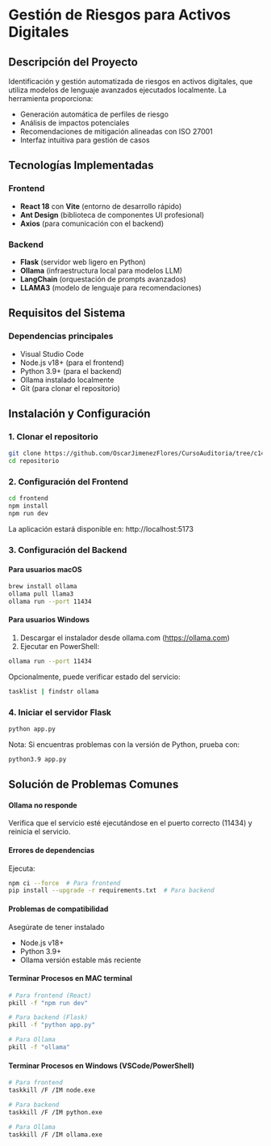 # Gestión de Riesgos para Activos Digitales

## Descripción del Proyecto
Identificación y gestión automatizada de riesgos en activos digitales, que utiliza modelos de lenguaje avanzados ejecutados localmente. La herramienta proporciona:

- Generación automática de perfiles de riesgo
- Análisis de impactos potenciales
- Recomendaciones de mitigación alineadas con ISO 27001
- Interfaz intuitiva para gestión de casos

## Tecnologías Implementadas

### Frontend
- **React 18** con **Vite** (entorno de desarrollo rápido)
- **Ant Design** (biblioteca de componentes UI profesional)
- **Axios** (para comunicación con el backend)

### Backend
- **Flask** (servidor web ligero en Python)
- **Ollama** (infraestructura local para modelos LLM)
- **LangChain** (orquestación de prompts avanzados)
- **LLAMA3** (modelo de lenguaje para recomendaciones)

## Requisitos del Sistema

### Dependencias principales
- Visual Studio Code
- Node.js v18+ (para el frontend)
- Python 3.9+ (para el backend)
- Ollama instalado localmente
- Git (para clonar el repositorio)

## Instalación y Configuración

### 1. Clonar el repositorio
```bash
git clone https://github.com/OscarJimenezFlores/CursoAuditoria/tree/c1470d3bd4dbc65dd70a6231a5ba64f456126336/AuditoriaRiesgos
cd repositorio
```

### 2. Configuración del Frontend
```bash
cd frontend
npm install
npm run dev
```
La aplicación estará disponible en: http://localhost:5173

### 3. Configuración del Backend

#### Para usuarios macOS
```bash
brew install ollama
ollama pull llama3
ollama run --port 11434
```

#### Para usuarios Windows

1. Descargar el instalador desde ollama.com (https://ollama.com)  
2. Ejecutar en PowerShell:

```bash
ollama run --port 11434
```
   Opcionalmente, puede verificar estado del servicio:
```bash
tasklist | findstr ollama
```

### 4. Iniciar el servidor Flask

```bash
python app.py
```
Nota: Si encuentras problemas con la versión de Python, prueba con:
```bash
python3.9 app.py
```

## Solución de Problemas Comunes

#### Ollama no responde

Verifica que el servicio esté ejecutándose en el puerto correcto (11434) y reinicia el servicio.

#### Errores de dependencias

Ejecuta:
```bash
npm ci --force  # Para frontend
pip install --upgrade -r requirements.txt  # Para backend
```

#### Problemas de compatibilidad

Asegúrate de tener instalado
- Node.js v18+
- Python 3.9+
- Ollama versión estable más reciente

#### Terminar Procesos en MAC terminal
```bash
# Para frontend (React)
pkill -f "npm run dev"

# Para backend (Flask)
pkill -f "python app.py"

# Para Ollama
pkill -f "ollama"
```

#### Terminar Procesos en Windows (VSCode/PowerShell)
```bash
# Para frontend
taskkill /F /IM node.exe

# Para backend
taskkill /F /IM python.exe

# Para Ollama
taskkill /F /IM ollama.exe
```


